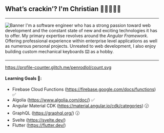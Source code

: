 ## What’s crackin’? I'm Christian 🤙🏼👨🏽‍💻
<hr>
<img
    src='https://i.imgur.com/ZqkU71L.png'
    alt='Banner'>
I'm a software engineer who has a strong passion toward web development and the constant state of new and exciting technologies it has to offer. My primary expertise revolves around the <em>Angular Framework</em>. Offering professional experience within enterprise level applications as well as numerous personal projects. Unreated to web development, I also enjoy building custom mechanical keyboards ⌨️ as a hobby.
<hr>

https://profile-counter.glitch.me/penrodlol/count.svg

#### Learning Goals 🏅:
- Firebase Cloud Functions (https://firebase.google.com/docs/functions) ✅
- Algolia (https://www.algolia.com/doc/) ✅
- Angular Material CDK (https://material.angular.io/cdk/categories) 🕝
- GraphQL (https://graphql.org/) 🕝
- Svelte (https://svelte.dev/)
- Flutter (https://flutter.dev/)
